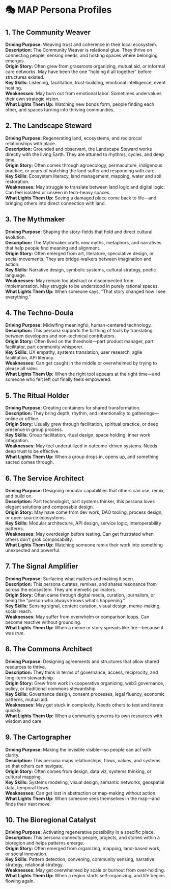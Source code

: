 # 🎭 MAP Persona Profiles

## 1. The Community Weaver

**Driving Purpose:** Weaving trust and coherence in their local ecosystem.  
**Description:** The Community Weaver is relational glue. They thrive on connecting people, sensing needs, and hosting spaces where belonging emerges.  
**Origin Story:** Often grew from grassroots organizing, mutual aid, or informal care networks. May have been the one “holding it all together” before structures existed.  
**Key Skills:** Listening, facilitation, trust-building, emotional intelligence, event hosting.  
**Weaknesses:** May burn out from emotional labor. Sometimes undervalues their own strategic vision.  
**What Lights Them Up:** Watching new bonds form, people finding each other, and spaces turning into thriving communities.

## 2. The Landscape Steward

**Driving Purpose:** Regenerating land, ecosystems, and reciprocal relationships with place.  
**Description:** Grounded and observant, the Landscape Steward works directly with the living Earth. They are attuned to rhythms, cycles, and deep time.  
**Origin Story:** Often comes through agroecology, permaculture, indigenous practice, or years of watching the land suffer and responding with care.  
**Key Skills:** Ecosystem literacy, land management, mapping, water and soil restoration.  
**Weaknesses:** May struggle to translate between land logic and digital logic. Can feel isolated or unseen in tech-heavy spaces.  
**What Lights Them Up:** Seeing a damaged place come back to life—and bringing others into direct connection with land.

## 3. The Mythmaker

**Driving Purpose:** Shaping the story-fields that hold and direct cultural evolution.  
**Description:** The Mythmaker crafts new myths, metaphors, and narratives that help people find meaning and alignment.  
**Origin Story:** Often emerged from art, literature, speculative design, or social movements. They are bridge-walkers between imagination and action.  
**Key Skills:** Narrative design, symbolic systems, cultural strategy, poetic language.  
**Weaknesses:** May remain too abstract or disconnected from implementation. May struggle to be understood in purely rational spaces.  
**What Lights Them Up:** When someone says, “That story changed how I see everything.”

## 4. The Techno-Doula

**Driving Purpose:** Midwifing meaningful, human-centered technology.  
**Description:** This persona supports the birthing of tools by translating between developers and non-technical contributors.  
**Origin Story:** Often lived on the threshold—part product manager, part facilitator, part community whisperer.  
**Key Skills:** UX empathy, systems translation, user research, agile facilitation, API literacy.  
**Weaknesses:** Can get caught in the middle or overwhelmed by trying to please all sides.  
**What Lights Them Up:** When the right tool appears at the right time—and someone who felt left out finally feels empowered.

## 5. The Ritual Holder

**Driving Purpose:** Creating containers for shared transformation.  
**Description:** They bring depth, rhythm, and intentionality to gatherings—online or offline.  
**Origin Story:** Usually grew through facilitation, spiritual practice, or deep presence in group process.  
**Key Skills:** Group facilitation, ritual design, space holding, inner work integration.  
**Weaknesses:** May feel underutilized in outcome-driven systems. Needs deep trust to be effective.  
**What Lights Them Up:** When a group drops in, opens up, and something sacred comes through.

## 6. The Service Architect

**Driving Purpose:** Designing modular capabilities that others can use, remix, and build on.  
**Description:** Part technologist, part systems thinker, this persona loves elegant solutions and composable design.  
**Origin Story:** May have come from dev work, DAO tooling, process design, or open-source ecosystems.  
**Key Skills:** Modular architecture, API design, service logic, interoperability patterns.  
**Weaknesses:** May overdesign before testing. Can get frustrated when others don’t grok composability.  
**What Lights Them Up:** Watching someone remix their work into something unexpected and powerful.

## 7. The Signal Amplifier

**Driving Purpose:** Surfacing what matters and making it seen.  
**Description:** This persona curates, remixes, and shares resonance from across the ecosystem. They are memetic pollinators.  
**Origin Story:** Often came through digital media, curation, journalism, or being the "person who always knows what’s happening."  
**Key Skills:** Sensing signal, content curation, visual design, meme-making, social reach.  
**Weaknesses:** May suffer from overwhelm or comparison loops. Can become reactive without grounding.  
**What Lights Them Up:** When a meme or story spreads like fire—because it was *true*.

## 8. The Commons Architect

**Driving Purpose:** Designing agreements and structures that allow shared resources to thrive.  
**Description:** They think in terms of governance, access, reciprocity, and long-term stewardship.  
**Origin Story:** Grew from work in cooperative organizing, web3 governance, policy, or traditional commons stewardship.  
**Key Skills:** Governance design, consent processes, legal fluency, economic patterns, mutual aid.  
**Weaknesses:** May get stuck in complexity. Needs others to test and iterate quickly.  
**What Lights Them Up:** When a community governs its own resources with wisdom and care.

## 9. The Cartographer

**Driving Purpose:** Making the invisible visible—so people can act with clarity.  
**Description:** This persona maps relationships, flows, values, and systems so that others can navigate.  
**Origin Story:** Often comes from design, data viz, systems thinking, or cultural mapping.  
**Key Skills:** Systems modeling, visual design, semantic networks, geospatial data, temporal flows.  
**Weaknesses:** Can get lost in abstraction or map-making without action.  
**What Lights Them Up:** When someone sees themselves in the map—and finds their next move.

## 10. The Bioregional Catalyst

**Driving Purpose:** Activating regenerative possibility in a specific place.  
**Description:** This persona connects people, projects, and stories within a bioregion and helps patterns emerge.  
**Origin Story:** Often emerged from organizing, mapping, land-based work, or social innovation.  
**Key Skills:** Pattern detection, convening, community sensing, narrative strategy, relational strategy.  
**Weaknesses:** May get overwhelmed by scale or burnout from over-holding.  
**What Lights Them Up:** When a region starts self-organizing, and life begins flowing again.
